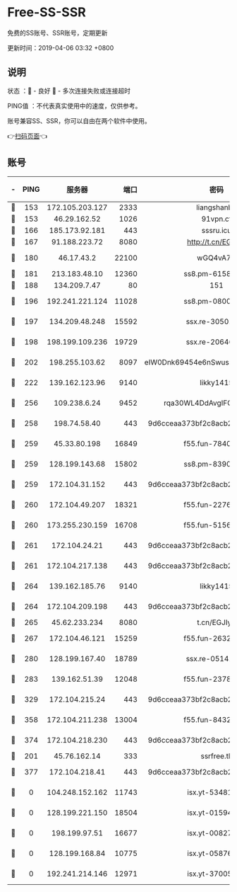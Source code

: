 # Free-SS-SSR

免费的SS账号、SSR账号，定期更新

更新时间：2019-04-06 03:32 +0800

## 说明

状态     ：🙂 - 良好 🙁 - 多次连接失败或连接超时

PING值   ：不代表真实使用中的速度，仅供参考。

账号兼容SS、SSR，你可以自由在两个软件中使用。

👉[扫码页面](https://liesauer.github.io/Free-SS-SSR/)👈

## 账号

|-|PING|服务器|端口|密码|加密方式|区域|
|:----:|:----:|:-----:|-----:|:----:|:----:|:----:|
|🙂|153|172.105.203.127|2333|liangshanbo|chacha20|JP|
|🙂|153|46.29.162.52|1026|91vpn.cf|rc4-md5|RU|
|🙂|166|185.173.92.181|443|sssru.icu|rc4-md5|RU|
|🙂|167|91.188.223.72|8080|http://t.cn/EGJIyrl|rc4-md5|RU|
|🙂|180|46.17.43.2|22100|wGQ4vA7D|aes-256-gcm|RU|
|🙂|181|213.183.48.10|12360|ss8.pm-61585593|rc4-md5|RU|
|🙂|188|134.209.7.47|80|151|chacha20|US|
|🙂|196|192.241.221.124|11028|ss8.pm-08004110|aes-256-cfb|US|
|🙂|197|134.209.48.248|15592|ssx.re-30501157|aes-256-cfb|US|
|🙂|198|198.199.109.236|19729|ssx.re-20646999|aes-256-cfb|US|
|🙂|202|198.255.103.62|8097|eIW0Dnk69454e6nSwuspv9DmS201tQ0D|aes-256-cfb|US|
|🙂|222|139.162.123.96|9140|likky1415|aes-256-cfb|JP|
|🙂|256|109.238.6.24|9452|rqa30WL4DdAvgIFG6Fs3znzTa|aes-256-cfb|FR|
|🙂|258|198.74.58.40|443|9d6cceaa373bf2c8acb22e60b6a58be6|aes-256-cfb|US|
|🙂|259|45.33.80.198|16849|f55.fun-78403202|aes-256-cfb|US|
|🙂|259|128.199.143.68|15802|ss8.pm-83903752|aes-256-cfb|SG|
|🙂|259|172.104.31.152|443|9d6cceaa373bf2c8acb22e60b6a58be6|aes-256-cfb|US|
|🙂|260|172.104.49.207|18321|f55.fun-22761918|aes-256-cfb|SG|
|🙂|260|173.255.230.159|16708|f55.fun-51565775|aes-256-cfb|US|
|🙂|261|172.104.24.21|443|9d6cceaa373bf2c8acb22e60b6a58be6|aes-256-cfb|US|
|🙂|261|172.104.217.138|443|9d6cceaa373bf2c8acb22e60b6a58be6|aes-256-cfb|US|
|🙂|264|139.162.185.76|9140|likky1415|aes-256-cfb|DE|
|🙂|264|172.104.209.198|443|9d6cceaa373bf2c8acb22e60b6a58be6|aes-256-cfb|US|
|🙂|265|45.62.233.234|8080|t.cn/EGJIyrl|rc4-md5|CA|
|🙂|267|172.104.46.121|15259|f55.fun-26327483|aes-256-cfb|SG|
|🙂|280|128.199.167.40|18789|ssx.re-05141157|aes-256-cfb|SG|
|🙂|283|139.162.51.39|12048|f55.fun-23786440|aes-256-cfb|SG|
|🙂|329|172.104.215.24|443|9d6cceaa373bf2c8acb22e60b6a58be6|aes-256-cfb|US|
|🙂|358|172.104.211.238|13004|f55.fun-84327083|aes-256-cfb|US|
|🙂|374|172.104.218.230|443|9d6cceaa373bf2c8acb22e60b6a58be6|aes-256-cfb|US|
|🙂|201|45.76.162.14|333|ssrfree.tk|rc4|SG|
|🙂|377|172.104.218.41|443|9d6cceaa373bf2c8acb22e60b6a58be6|aes-256-cfb|US|
|🙁|0|104.248.152.162|11743|isx.yt-53481002|aes-256-cfb|SG|
|🙁|0|128.199.221.150|18504|isx.yt-01594022|aes-256-cfb|SG|
|🙁|0|198.199.97.51|16677|isx.yt-00827286|aes-256-cfb|US|
|🙁|0|128.199.168.84|10775|isx.yt-05876249|aes-256-cfb|SG|
|🙁|0|192.241.214.146|12971|isx.yt-37005229|aes-256-cfb|US|

